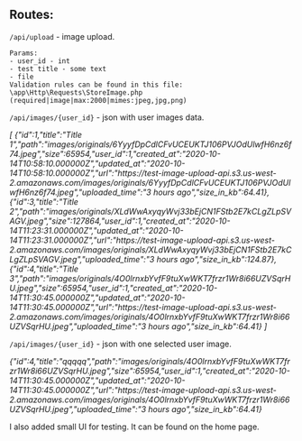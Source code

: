 ## Routes:
`/api/upload` - image upload.

    Params:
    - user_id - int
    - test title - some text
    - file
    Validation rules can be found in this file:
    \app\Http\Requests\StoreImage.php
    (required|image|max:2000|mimes:jpeg,jpg,png)

`/api/images/{user_id}` - json with user images data.

_[
{"id":1,"title":"Title 1","path":"images\/originals\/6YyyfDpCdlCFvUCEUKTJ106PVJOdUlwfH6nz6f74.jpeg","size":65954,"user_id":1,"created_at":"2020-10-14T10:58:10.000000Z","updated_at":"2020-10-14T10:58:10.000000Z","url":"https:\/\/test-image-upload-api.s3.us-west-2.amazonaws.com\/images\/originals\/6YyyfDpCdlCFvUCEUKTJ106PVJOdUlwfH6nz6f74.jpeg","uploaded_time":"3 hours ago","size_in_kb":64.41},
{"id":3,"title":"Title 2","path":"images\/originals\/XLdWwAxyqyWvj33bEjCN1FStb2E7kCLgZLpSVAGV.jpeg","size":127864,"user_id":1,"created_at":"2020-10-14T11:23:31.000000Z","updated_at":"2020-10-14T11:23:31.000000Z","url":"https:\/\/test-image-upload-api.s3.us-west-2.amazonaws.com\/images\/originals\/XLdWwAxyqyWvj33bEjCN1FStb2E7kCLgZLpSVAGV.jpeg","uploaded_time":"3 hours ago","size_in_kb":124.87},
{"id":4,"title":"Title 3","path":"images\/originals\/4O0lrnxbYvfF9tuXwWKT7frzr1Wr8i66UZVSqrHU.jpeg","size":65954,"user_id":1,"created_at":"2020-10-14T11:30:45.000000Z","updated_at":"2020-10-14T11:30:45.000000Z","url":"https:\/\/test-image-upload-api.s3.us-west-2.amazonaws.com\/images\/originals\/4O0lrnxbYvfF9tuXwWKT7frzr1Wr8i66UZVSqrHU.jpeg","uploaded_time":"3 hours ago","size_in_kb":64.41}
]_

`/api/images/{user_id}` - json with  one selected user image.

_{"id":4,"title":"qqqqq","path":"images\/originals\/4O0lrnxbYvfF9tuXwWKT7frzr1Wr8i66UZVSqrHU.jpeg","size":65954,"user_id":1,"created_at":"2020-10-14T11:30:45.000000Z","updated_at":"2020-10-14T11:30:45.000000Z","url":"https:\/\/test-image-upload-api.s3.us-west-2.amazonaws.com\/images\/originals\/4O0lrnxbYvfF9tuXwWKT7frzr1Wr8i66UZVSqrHU.jpeg","uploaded_time":"3 hours ago","size_in_kb":64.41}_


I also added  small UI for testing. It can be found on the home page.

